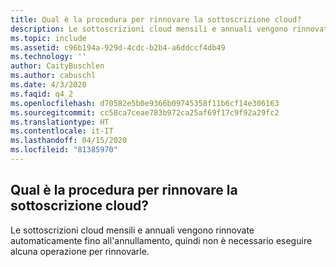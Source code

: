 ```yaml
---
title: Qual è la procedura per rinnovare la sottoscrizione cloud?
description: Le sottoscrizioni cloud mensili e annuali vengono rinnovate automaticamente fino all'annullamento, quindi non è necessario eseguire alcuna operazione per...
ms.topic: include
ms.assetid: c96b194a-929d-4cdc-b2b4-a6ddccf4db49
ms.technology: ''
author: CaityBuschlen
ms.author: cabuschl
ms.date: 4/3/2020
ms.faqid: q4_2
ms.openlocfilehash: d70582e5b0e9366b09745358f11b6cf14e306163
ms.sourcegitcommit: cc58ca7ceae783b972ca25af69f17c9f92a29fc2
ms.translationtype: HT
ms.contentlocale: it-IT
ms.lasthandoff: 04/15/2020
ms.locfileid: "81385970"
---
```

## <a name="how-do-i-renew-my-cloud-subscription"></a>Qual è la procedura per rinnovare la sottoscrizione cloud?

Le sottoscrizioni cloud mensili e annuali vengono rinnovate automaticamente fino all'annullamento, quindi non è necessario eseguire alcuna operazione per rinnovarle.
